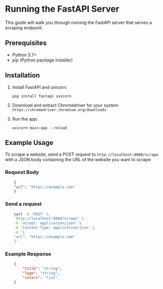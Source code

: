# Running the FastAPI Server

This guide will walk you through running the FastAPI server that serves a scraping endpoint.

## Prerequisites

- Python 3.7+
- pip (Python package installer)

## Installation

1. Install FastAPI and uvicorn:

   ```pip install fastapi uvicorn```

2. Download and extract Chromedriver for your system
    ```https://chromedriver.chromium.org/downloads```

3. Run the app:

    ```uvicorn main:app --reload```

## Example Usage

To scrape a website, send a POST request to `http://localhost:8000/scrape` with a JSON body containing the URL of the website you want to scrape:

### Request Body

``` json
    {
    "url": "https://example.com"
    }
```

### Send a request

``` bash
    curl -X 'POST' \
    'http://localhost:8000/scrape' \
    -H 'accept: application/json' \
    -H 'Content-Type: application/json' \
    -d '{
    "url": "https://example.com"
    }'
```

### Example Response

``` json
    {
        "title": "string",
        "logo": "string",
        "colors": "list"
    }
```

